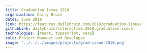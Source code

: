 ```yaml
---
title: Graduation Issue 2018
organization: Daily Bruin
dates: June 2018
link: https://features.dailybruin.com/2018/graduation-issue/
githubLink: dailybruin/interactive.2018.graduation-issue
technologies: [react, typescript, sass]
role: Project Manager and Developer
image: '../../../images/projects/grad-issue-2018.png'
---
```


